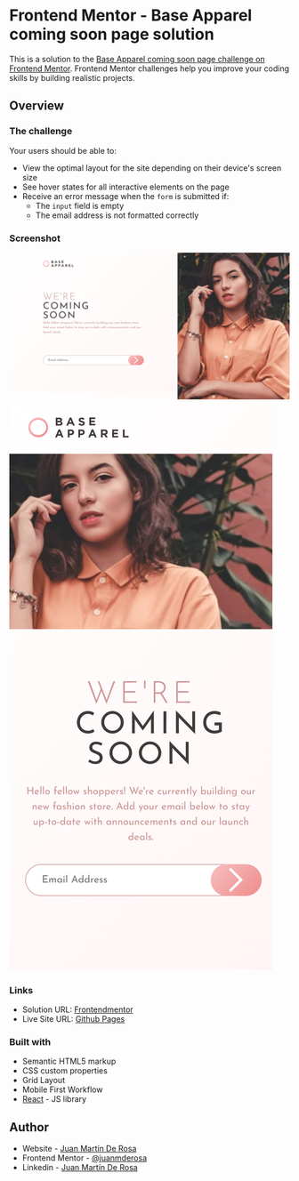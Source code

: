 # Frontend Mentor - Base Apparel coming soon page solution

This is a solution to the [Base Apparel coming soon page challenge on Frontend Mentor](https://www.frontendmentor.io/challenges/base-apparel-coming-soon-page-5d46b47f8db8a7063f9331a0). Frontend Mentor challenges help you improve your coding skills by building realistic projects. 

## Overview

### The challenge

Your users should be able to:

- View the optimal layout for the site depending on their device's screen size
- See hover states for all interactive elements on the page
- Receive an error message when the `form` is submitted if:
  - The `input` field is empty
  - The email address is not formatted correctly

### Screenshot

![Desktop](./public/assets/images/screenshot-desktop.png)
![Mobile](./public/assets/images/screenshot-mobile.png)

### Links

- Solution URL: [Frontendmentor](https://www.frontendmentor.io/solutions/responsive-landing-page-with-react-js-and-grid-css-layout-csd7YSPtAj)
- Live Site URL: [Github Pages](https://juanmderosa.github.io/base-apparel-coming-soon/)

### Built with

- Semantic HTML5 markup
- CSS custom properties
- Grid Layout
- Mobile First Workflow
- [React](https://reactjs.org/) - JS library

## Author

- Website - [Juan Martín De Rosa](https://juanmderosa-developer.com/)
- Frontend Mentor - [@juanmderosa](https://www.frontendmentor.io/profile/juanmderosa)
- Linkedin - [Juan Martín De Rosa](https://www.linkedin.com/in/juanmderosa/)

